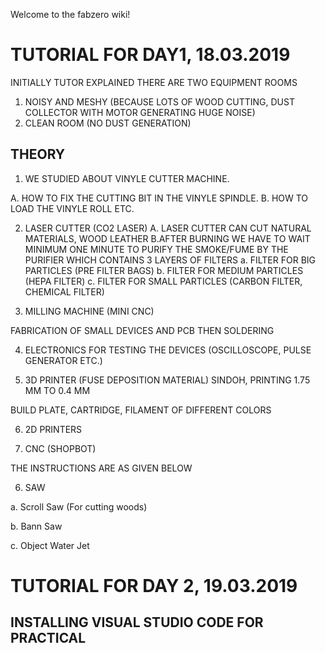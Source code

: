 Welcome to the fabzero wiki!
# TUTORIAL FOR DAY1, 18.03.2019



INITIALLY TUTOR EXPLAINED THERE ARE TWO EQUIPMENT ROOMS
1. NOISY AND MESHY (BECAUSE LOTS OF WOOD CUTTING, DUST COLLECTOR WITH MOTOR GENERATING HUGE NOISE)
2. CLEAN ROOM (NO DUST GENERATION)

## THEORY

1. WE STUDIED ABOUT VINYLE CUTTER MACHINE. 

A. HOW TO FIX THE CUTTING BIT IN THE VINYLE SPINDLE.
B. HOW TO LOAD THE VINYLE ROLL ETC.

2. LASER CUTTER (CO2 LASER)
A. LASER CUTTER CAN CUT NATURAL MATERIALS, WOOD LEATHER 
B.AFTER BURNING WE HAVE TO WAIT MINIMUM ONE MINUTE TO PURIFY THE SMOKE/FUME BY THE PURIFIER WHICH CONTAINS 3 LAYERS OF FILTERS
a. FILTER FOR BIG PARTICLES (PRE FILTER BAGS)
b. FILTER FOR MEDIUM PARTICLES (HEPA FILTER)
c. FILTER FOR SMALL PARTICLES (CARBON FILTER, CHEMICAL FILTER)

3. MILLING MACHINE (MINI CNC)

FABRICATION OF SMALL DEVICES AND PCB THEN SOLDERING


4. ELECTRONICS FOR TESTING THE DEVICES (OSCILLOSCOPE, PULSE GENERATOR ETC.)

5. 3D PRINTER (FUSE DEPOSITION MATERIAL) SINDOH, PRINTING 1.75 MM TO 0.4 MM

BUILD PLATE, CARTRIDGE, FILAMENT OF DIFFERENT COLORS

6. 2D PRINTERS

7. CNC (SHOPBOT)

THE INSTRUCTIONS ARE AS GIVEN BELOW


6. SAW

a. Scroll Saw (For cutting woods)

b. Bann Saw

c. Object Water Jet





# TUTORIAL FOR DAY 2, 19.03.2019

## INSTALLING VISUAL STUDIO CODE FOR PRACTICAL 
